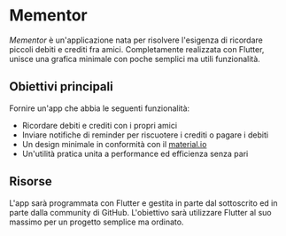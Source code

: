 # Mementor

*Mementor* è un'applicazione nata per risolvere l'esigenza di ricordare piccoli debiti e crediti fra amici. Completamente realizzata con Flutter, unisce una grafica minimale con poche semplici ma utili funzionalità.

## Obiettivi principali

Fornire un'app che abbia le seguenti funzionalità:

- Ricordare debiti e crediti con i propri amici
- Inviare notifiche di reminder per riscuotere i crediti o pagare i debiti
- Un design minimale in conformità con il [material.io](https://material.io/)
- Un'utilità pratica unita a performance ed efficienza senza pari

## Risorse

L'app sarà programmata con Flutter e gestita in parte dal sottoscrito ed in parte dalla community di GitHub. L'obiettivo sarà utilizzare Flutter al suo massimo per un progetto semplice ma ordinato.